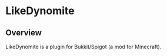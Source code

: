 LikeDynomite
============

## Overview

LikeDynomite is a plugin for Bukkit/Spigot (a mod for Minecraft).
